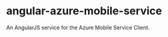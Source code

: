 angular-azure-mobile-service
============================

An AngularJS service for the Azure Mobile Service Client.
